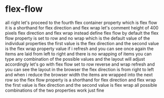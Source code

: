 # flex-flow

all right let's proceed to the fourth flex container property which is flex flow
it is a shorthand for flex direction and flex wrap
let's comment height of 400 pixels flex direction
and flex wrap instead define flex flow
by default the flex flow property is set to row and no wrap
which is the default value of the individual properties the first value is the flex direction
and the second value is the flex wrap property value if i refresh
and you can see once again the items are laid from left to right and there is no wrapping of items
you can type any combination of the possible values and the layout will adjust accordingly
let's go with flex flow set to row reverse
and wrap refresh
and you can see the layout in the browser the flex direction is from right to left
and when i reduce the browser width the items are wrapped into the next row
so the flex flow property is a shorthand for flex direction and flex wrap
the first value is flex direction and the second value is flex wrap
all possible combinations of the two properties work just fine
